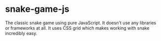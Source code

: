 # snake-game-js

The classic snake game using pure JavaScript. It doesn't use any libraries or frameworks at all. It uses CSS grid which makes working with snake incredibly easy.

